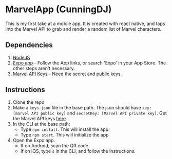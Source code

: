 # MarvelApp (CunningDJ)

This is my first take at a mobile app.  It is created with react native, and taps into the Marvel API to grab and render a random list of Marvel characters.

## Dependencies
1. [NodeJS](https://nodejs.org/en/download/)
2. [Expo app](https://expo.io/learn) - Follow the App links, or search 'Expo' in your App Store. The other steps aren't necessary.
3. [Marvel API Keys](https://developer.marvel.com/account) - Need the secret and public keys.

## Instructions
1. Clone the repo
2. Make a `keys.json` file in the base path.  The json should have `key: [marvel API public key]` and `secretKey: [Marvel API private key]`.  Get the Marvel API keys [here](https://developer.marvel.com/account).
3. In the CLI at the base path:
    * Type `npm install`.  This will install the app.
    * Type `npm start`.  This will initialize the app
4. Open the Expo app.
    * If on Android, scan the QR code.
    * If on iOS, type `s` in the CLI, and follow the instructions.
